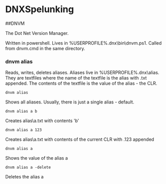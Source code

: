 # DNXSpelunking

##DNVM

The Dot Net Version Manager.

Written in powershell. Lives in %USERPROFILE%\.dnx\bin\dnvm.ps1. Called from dnvm.cmd in the same directory.

### dnvm alias

Reads, writes, deletes aliases. Aliases live in %USERPROFILE%\.dnx\alias. They are textfiles where the name of the textfile is the alias with .txt appended. The contents of the textfile is the value of the alias - the CLR.

```dnvm alias```

Shows all aliases. Usually, there is just a single alias - default.

```dnvm alias a b```

Creates alias\a.txt with contents 'b'

```dnvm alias a 123```

Creates alias\a.txt with contents of the current CLR with .123 appended

```dnvm alias a```

Shows the value of the alias a

```dnvm alias a -delete```

Deletes the alias a
